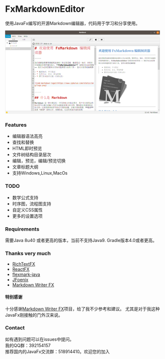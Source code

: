 # FxMarkdownEditor #

使用JavaFx编写的开源Markdown编辑器，代码用于学习和分享使用。

![fxMarkdownEditor snapshot](snapshot.png)
### Features ###

* 编辑器语法高亮
* 查找和替换
* HTML即时预览
* 文件树结构目录层次
* 编辑，预览，编辑/预览切换
* 文章标题大纲
* 支持Windows,Linux,MacOs

### TODO ###

* 数学公式支持
* 时序图，流程图支持
* 自定义CSS属性
* 更多的设置选项

### Requirements ###
需要Java 8u40 或者更高的版本，当前不支持Java9.
Gradle版本4.0或者更高。

### Thanks very much ###

* [RichTextFX](https://github.com/FXMisc/RichTextFX)
* [ReactFX](https://github.com/TomasMikula/ReactFX)
* [flexmark-java](https://github.com/vsch/flexmark-java)
* [JFoenix](https://github.com/jfoenixadmin/JFoenix)
* [Markdown Writer FX](https://github.com/JFormDesigner/markdown-writer-fx)

#### 特别感谢 ####
十分感谢[Markdown Writer FX](https://github.com/JFormDesigner/markdown-writer-fx)项目，给了我不少参考和建议。
尤其是对于我这种JavaFx刚接触的门外汉来说。

### Contact ###

如有遇到问题可以在issues中提问。<br>
我的QQ群：392154157<br>
推荐国内的JavaFx交流群：518914410。欢迎您的加入

